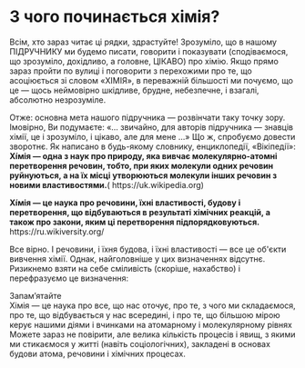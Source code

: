 # З чого починається хімія?


  <p>Всім, хто зараз читає ці рядки, здрастуйте!
Зрозуміло, що в нашому ПІДРУЧНИКУ ми будемо писати, говорити і показувати (сподіваємося, що зрозуміло, дохідливо, а головне, ЦІКАВО) про хімію.
Якщо прямо зараз пройти по вулиці і поговорити з перехожими про те, що асоціюється зі словом «ХІМІЯ», в переважній більшості ми почуємо, що це ― щось неймовірно шкідливе, брудне, небезпечне, і взагалі, абсолютно незрозуміле.</p>

  <p>Отже: основна мета нашого підручника ― розвінчати таку точку зору.
Імовірно, Ви подумаєте: «... звичайно, для авторів підручника ― знавців хімії, це і зрозуміло, і цікаво, але для мене ...»
Що ж, спробуємо довести зворотнє.
Як написано в будь-якому словнику, енциклопедії, «Вікіпедії»:
<b>Хі́мія — одна з наук про природу, яка вивчає молекулярно-атомні перетворення речовин, тобто, при яких молекули одних речовин руйнуються, а на їх місці утворюються молекули інших речовин з новими властивостями.</b>( https://uk.wikipedia.org) </p>
  
  <p><b>Хі́мія ― це наука про речовини, їхні властивості, будову і перетворення, що відбуваються в результаті хімічних реакцій, а також про закони, яким ці перетворення підпорядковуються.</b> https://ru.wikiversity.org/</p>
  <p>Все вірно. І речовини, і їхня будова, і їхні властивості ― все це об'єкти вивчення хімії.
Однак, найголовніше у цих визначеннях відсутнє.
  Ризикнемо взяти на себе сміливість (скоріше, нахабство) і перефразуємо це визначення:</p>
  <div class="alg-wrap">
<span class="alg">Запам’ятайте</span>
<div class="alg-text">
Хімія ― це наука про все, що нас оточує, про те, з чого ми складаємося, про те, що відбувається у нас всередині, і про те, що більшою мірою керує нашими діями і вчинками на атомарному і молекулярному рівнях
Можете зараз не повірити, але велика кількість процесів і явищ, з якими ми стикаємося у житті (навіть соціологічних), закладені в основах будови атома, речовини і хімічних процесах.      
</div>
</div>  

